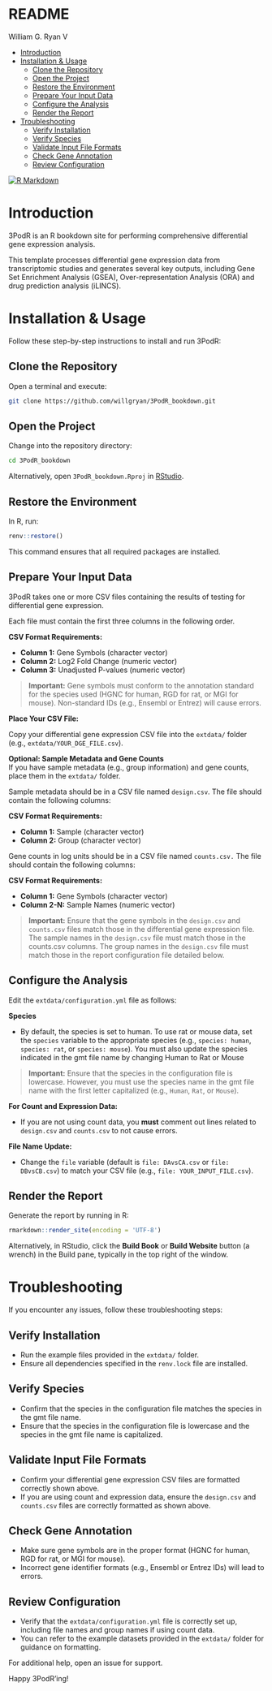 README
================
William G. Ryan V

- [Introduction](#introduction)
- [Installation & Usage](#installation--usage)
  - [Clone the Repository](#clone-the-repository)
  - [Open the Project](#open-the-project)
  - [Restore the Environment](#restore-the-environment)
  - [Prepare Your Input Data](#prepare-your-input-data)
  - [Configure the Analysis](#configure-the-analysis)
  - [Render the Report](#render-the-report)
- [Troubleshooting](#troubleshooting)
  - [Verify Installation](#verify-installation)
  - [Verify Species](#verify-species)
  - [Validate Input File Formats](#validate-input-file-formats)
  - [Check Gene Annotation](#check-gene-annotation)
  - [Review Configuration](#review-configuration)

<!-- README.md is generated from README.Rmd. Please edit that file -->
<!-- badges: start -->

[![R
Markdown](https://img.shields.io/badge/RMarkdown-Analysis-blue.svg)](https://rmarkdown.rstudio.com/)
<!-- badges: end -->

# Introduction

3PodR is an R bookdown site for performing comprehensive differential
gene expression analysis.

This template processes differential gene expression data from
transcriptomic studies and generates several key outputs, including Gene
Set Enrichment Analysis (GSEA), Over-representation Analysis (ORA) and
drug prediction analysis (iLINCS).

# Installation & Usage

Follow these step-by-step instructions to install and run 3PodR:

## Clone the Repository

Open a terminal and execute:

``` bash
git clone https://github.com/willgryan/3PodR_bookdown.git
```

## Open the Project

Change into the repository directory:

``` bash
cd 3PodR_bookdown
```

Alternatively, open `3PodR_bookdown.Rproj` in
[RStudio](https://posit.co/download/rstudio-desktop/).

## Restore the Environment

In R, run:

``` r
renv::restore()
```

This command ensures that all required packages are installed.

## Prepare Your Input Data

3PodR takes one or more CSV files containing the results of testing for
differential gene expression.

Each file must contain the first three columns in the following order.

**CSV Format Requirements:**

- **Column 1:** Gene Symbols (character vector)
- **Column 2:** Log2 Fold Change (numeric vector)
- **Column 3:** Unadjusted P-values (numeric vector)

> **Important:** Gene symbols must conform to the annotation standard
> for the species used (HGNC for human, RGD for rat, or MGI for mouse).
> Non-standard IDs (e.g., Ensembl or Entrez) will cause errors.

**Place Your CSV File:**

Copy your differential gene expression CSV file into the `extdata/`
folder (e.g., `extdata/YOUR_DGE_FILE.csv`).

**Optional: Sample Metadata and Gene Counts**  
If you have sample metadata (e.g., group information) and gene counts,
place them in the `extdata/` folder.

Sample metadata should be in a CSV file named `design.csv`. The file
should contain the following columns:

**CSV Format Requirements:**

- **Column 1:** Sample (character vector)
- **Column 2:** Group (character vector)

Gene counts in log units should be in a CSV file named `counts.csv.` The
file should contain the following columns:

**CSV Format Requirements:**

- **Column 1:** Gene Symbols (character vector)
- **Column 2-N:** Sample Names (numeric vector)

> **Important:** Ensure that the gene symbols in the `design.csv` and
> `counts.csv` files match those in the differential gene expression
> file. The sample names in the `design.csv` file must match those in
> the counts.csv columns. The group names in the `design.csv` file must
> match those in the report configuration file detailed below.

## Configure the Analysis

Edit the `extdata/configuration.yml` file as follows:

**Species**

- By default, the species is set to human. To use rat or mouse data, set
  the `species` variable to the appropriate species (e.g.,
  `species: human`, `species: rat`, or `species: mouse`). You must also
  update the species indicated in the gmt file name by changing Human to
  Rat or Mouse

> **Important:** Ensure that the species in the configuration file is
> lowercase. However, you must use the species name in the gmt file name
> with the first letter capitalized (e.g., `Human`, `Rat`, or `Mouse`).

**For Count and Expression Data:**

- If you are not using count data, you **must** comment out lines
  related to `design.csv` and `counts.csv` to not cause errors.

**File Name Update:**

- Change the `file` variable (default is `file: DAvsCA.csv` or
  `file: DBvsCB.csv`) to match your CSV file (e.g.,
  `file: YOUR_INPUT_FILE.csv`).

## Render the Report

Generate the report by running in R:

``` r
rmarkdown::render_site(encoding = 'UTF-8')
```

Alternatively, in RStudio, click the **Build Book** or **Build Website**
button (a wrench) in the Build pane, typically in the top right of the
window.

# Troubleshooting

If you encounter any issues, follow these troubleshooting steps:

## Verify Installation

- Run the example files provided in the `extdata/` folder.
- Ensure all dependencies specified in the `renv.lock` file are
  installed.

## Verify Species

- Confirm that the species in the configuration file matches the species
  in the gmt file name.
- Ensure that the species in the configuration file is lowercase and the
  species in the gmt file name is capitalized.

## Validate Input File Formats

- Confirm your differential gene expression CSV files are formatted
  correctly shown above.
- If you are using count and expression data, ensure the `design.csv`
  and `counts.csv` files are correctly formatted as shown above.

## Check Gene Annotation

- Make sure gene symbols are in the proper format (HGNC for human, RGD
  for rat, or MGI for mouse).  
- Incorrect gene identifier formats (e.g., Ensembl or Entrez IDs) will
  lead to errors.

## Review Configuration

- Verify that the `extdata/configuration.yml` file is correctly set up,
  including file names and group names if using count data.
- You can refer to the example datasets provided in the `extdata/`
  folder for guidance on formatting.

For additional help, open an issue for support.

Happy 3PodR’ing!
